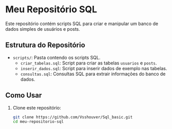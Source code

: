 # Meu Repositório SQL

Este repositório contém scripts SQL para criar e manipular um banco de dados simples de usuários e posts.

## Estrutura do Repositório

- `scripts/`: Pasta contendo os scripts SQL.
  - `criar_tabelas.sql`: Script para criar as tabelas `usuarios` e `posts`.
  - `inserir_dados.sql`: Script para inserir dados de exemplo nas tabelas.
  - `consultas.sql`: Consultas SQL para extrair informações do banco de dados.

## Como Usar

1. Clone este repositório:
   ```bash
   git clone https://github.com/Vsshouver/Sql_basic.git
   cd meu-repositorio-sql
